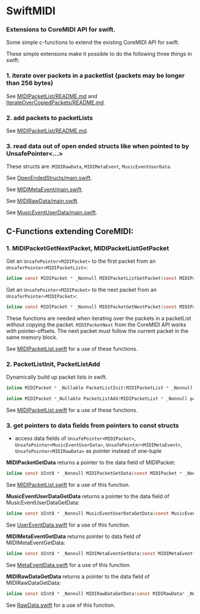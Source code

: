 # SwiftMIDI
### Extensions to CoreMIDI API for swift.

Some simple c-functions to extend the existing CoreMIDI API for swift.

These simple extensions make it possible to do the following three things in swift:

### 1. iterate over packets in a packetlist (packets may be longer than 256 bytes)

See [MIDIPacketList/README.md](MIDIPacketList/README.md#1) and [IterateOverCopiedPackets/README.md](IterateOverCopiedPackets/README.md#1).
  
### 2. add packets to packetLists

See [MIDIPacketList/README.md](MIDIPacketList/README.md#2).
  
### 3. read data out of open ended structs like when pointed to by UnsafePointer<...>
These structs are :`MIDIRawData`, `MIDIMetaEvent`, `MusicEventUserData`. 

See [OpenEndedStructs/main.swift](OpenEndedStructs/main.swift).
  
See [MIDIMetaEvent/main.swift](MIDIMetaEvent/main.swift).
  
See [MIDIRawData/main.swift](MIDIRawData/main.swift).
  
See [MusicEventUserData/main.swift](MusicEventUserData/main.swift).

## C-Functions extending CoreMIDI:

### 1. MIDIPacketGetNextPacket, MIDIPacketListGetPacket

Get an `UnsafePointer<MIDIPacket>` to the first packet from an `UnsaferPointer<MIDIPacketList>`:
```c
inline const MIDIPacket * _Nonnull MIDIPacketListGetPacket(const MIDIPacketList * _Nonnull packetList);
```

Get an `UnsafePointer<MIDIPacket>` to the next packet from an `UnsaferPointer<MIDIPacket>`:
```c
inline const MIDIPacket * _Nonnull MIDIPacketGetNextPacket(const MIDIPacket * _Nonnull packet);
```

These functions are needed when iterating over the packets in a packetList without copying the packet.
`MIDIPacketNext` from the CoreMIDI API works with pointer-offsets. The next packet must follow the current packet in the same memory block.

See [MIDIPacketList.swift](Common/MIDIPacketList.swift) for a use of these functions.

### 2. PacketListInit, PacketListAdd
Dynamically build up packet lists in swift.
```c
inline MIDIPacket * _Nullable PacketListInit(MIDIPacketList * _Nonnull packetList);
```

```c
inline MIDIPacket *_Nullable PacketListAdd(MIDIPacketList * _Nonnull packetList, ByteCount listSize, MIDIPacket *_Nullable currentPacket, MIDITimeStamp timeStamp, ByteCount dataSize, const Byte * _Nonnull data);

```


See [MIDIPacketList.swift](Common/MIDIPacketList.swift) for a use of these functions.

### 3. get pointers to data fields from pointers to const structs
- access data fields of `UnsafePointer<MIDIPacket>`, `UnsafePointer<MusicEventUserData>`, `UnsafePointer<MIDIMetaEvent>`, `UnsafePointer<MIDIRawData>` as pointer instead of one-tuple
  
**MIDIPacketGetData** returns a pointer to the data field of MIDIPacket:
```c
inline const UInt8 * _Nonnull MIDIPacketGetData(const MIDIPacket * _Nonnull packet);
```
See [MIDIPacketList.swift](Common/MIDIPacketList.swift) for a use of this function.

**MusicEventUserDataGetData** returns a pointer to the data field of MusicEventUserDataGetData:
```c
inline const UInt8 * _Nonnull MusicEventUserDataGetData(const MusicEventUserData* _Nonnull  event);
```
See [UserEventData.swift](Common/UserEventData.swift) for a use of this function.

**MIDIMetaEventGetData** returns pointer to data field of MIDIMetaEventGetData:
```c
inline const UInt8 * _Nonnull MIDIMetaEventGetData(const MIDIMetaEvent* _Nonnull  event);
```
See [MetaEventData.swift](Common/MetaEventData.swift) for a use of this function.

**MIDIRawDataGetData** returns a pointer to the data field of MIDIRawDataGetData:
```c
inline const UInt8 * _Nonnull MIDIRawDataGetData(const MIDIRawData* _Nonnull  data);
```
See [RawData.swift](Common/RawData.swift) for a use of this function.



 
